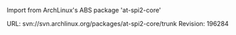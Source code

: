 Import from ArchLinux's ABS package 'at-spi2-core'

URL: svn://svn.archlinux.org/packages/at-spi2-core/trunk
Revision: 196284
